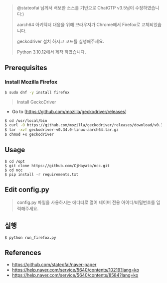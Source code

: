> @stateofai 님께서 배보한 소스를 기반으로 ChatGTP v3.5님이 수정하였습니다:)
> 
> aarch64 아키텍터 대응을 위해 브라우저가 Chrome에서 Firefox로 교체되었습니다.
> 
> geckodriver 설치 하시고 코드를 실행해주세요.
> 
> Python 3.10.12에서 제작 하였습니다.

## Prerequisites
### Install Mozilla Firefox
```bash
$ sudo dnf -y install firefox
```
> Install GeckoDriver
- Go to [https://github.com/mozilla/geckodriver/releases]

```bash
$ cd /usr/local/bin
$ curl -O https://github.com/mozilla/geckodriver/releases/download/v0.34.0/geckodriver-v0.34.0-linux-aarch64.tar.gz
$ tar -xvf geckodriver-v0.34.0-linux-aarch64.tar.gz
$ chmod +x geckodriver
```
## Usage
```
$ cd /opt
$ git clone https://github.com/CjHayato/ncc.git
$ cd ncc
$ pip install -r requirements.txt
```
## Edit config.py
> config.py 파일을 사용하시는 에디터로 열어 네이버 전용 아이디/비밀번호를 입력해주세요.

## 실행
```
$ python run_firefox.py
```

## References
* https://github.com/stateofai/naver-paper
* https://help.naver.com/service/5640/contents/10219?lang=ko
* https://help.naver.com/service/5640/contents/8584?lang=ko
